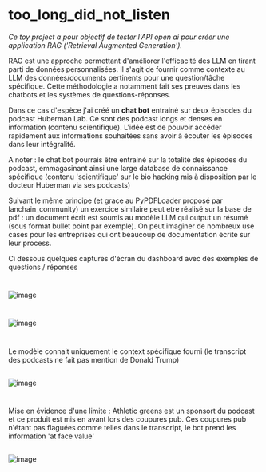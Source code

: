 # too_long_did_not_listen

*Ce toy project a pour objectif de tester l'API open ai pour créer une application RAG ('Retrieval Augmented Generation').*

RAG est une approche permettant d'améliorer l'efficacité des LLM en tirant parti de données personnalisées. Il s'agit de fournir comme contexte au LLM des données/documents pertinents pour une question/tâche spécifique. Cette méthodologie a notamment fait ses preuves dans les chatbots et les systèmes de questions-réponses.

Dans ce cas d'espèce j'ai créé un **chat bot** entrainé sur deux épisodes du podcast Huberman Lab. Ce sont des podcast longs et denses en information (contenu scientifique). L'idée est de pouvoir accéder rapidement aux informations souhaitées sans avoir à écouter les épisodes dans leur intégralité.

A noter : le chat bot pourrais être entrainé sur la totalité des épisodes du podcast, emmagasinant ainsi une large database de connaissance spécifique (contenu 'scientifique' sur le bio hacking mis à disposition par le docteur Huberman via ses podcasts)

Suivant le même principe (et grace au PyPDFLoader proposé par lanchain_community) un exercice similaire peut etre réalisé sur la base de pdf : un document écrit est soumis au modèle LLM qui output un résumé (sous format bullet point par exemple).
On peut imaginer de nombreux use cases pour les entreprises qui ont beaucoup de documentation écrite sur leur process.



Ci dessous quelques captures d'écran du dashboard avec des exemples de questions / réponses

#

![image](https://github.com/estellec18/too_long_did_not_listen/assets/126951321/b3772272-ad7e-4c7c-9b84-2125cc6886ac)

#

![image](https://github.com/estellec18/too_long_did_not_listen/assets/126951321/8bdd2342-f908-4c75-8223-845b918b69db)

#
Le modèle connait uniquement le context spécifique fourni (le transcript des podcasts ne fait pas mention de Donald Trump)
##
![image](https://github.com/estellec18/too_long_did_not_listen/assets/126951321/c57d2c87-9ea0-4f11-9a59-c5aa9f93214b)

#
Mise en évidence d'une limite : Athletic greens est un sponsort du podcast et ce produit est mis en avant lors des coupures pub. Ces coupures pub n'étant pas flaguées comme telles dans le transcript, le bot prend les information 'at face value'
##
![image](https://github.com/estellec18/too_long_did_not_listen/assets/126951321/2a24503a-d746-4b35-b67f-22db81deb3c1)


